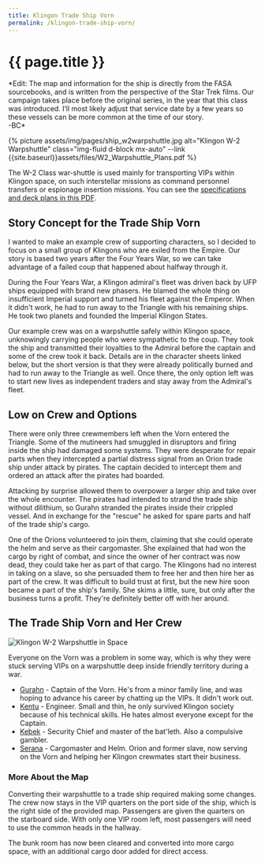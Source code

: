 ```yaml
---
title: Klingon Trade Ship Vorn
permalink: /klingon-trade-ship-vorn/
---
```


# {{ page.title }}

<p class="lead font-italic">*Edit: The map and information for the ship is directly from the FASA sourcebooks, and is written from the perspective of the Star Trek films. Our campaign takes place before the original series, in the year that this class was introduced. I’ll most likely adjust that service date by a few years so these vessels can be more common at the time of our story.<br>-BC*</p>

{% picture assets/img/pages/ship_w2warpshuttle.jpg alt="Klingon W-2 Warpshuttle" class="img-fluid d-block mx-auto" --link {{site.baseurl}}assets/files/W2_Warpshuttle_Plans.pdf %}

The W-2 Class war-shuttle is used mainly for transporting VIPs within Klingon space, on such interstellar missions as command personnel transfers or espionage insertion missions. You can see the [specifications and deck plans in this PDF]({{site.baseurl}}assets/files/W2_Warpshuttle_Plans.pdf).

## Story Concept for the Trade Ship Vorn

I wanted to make an example crew of supporting characters, so I decided to focus on a small group of Klingons who are exiled from the Empire. Our story is based two years after the Four Years War, so we can take advantage of a failed coup that happened about halfway through it.

During the Four Years War, a Klingon admiral's fleet was driven back by UFP ships equipped with brand new phasers. He blamed the whole thing on insufficient Imperial support and turned his fleet against the Emperor. When it didn't work, he had to run away to the Triangle with his remaining ships. He took two planets and founded the Imperial Klingon States.

Our example crew was on a warpshuttle safely within Klingon space, unknowingly carrying people who were sympathetic to the coup. They took the ship and transmitted their loyalties to the Admiral before the captain and some of the crew took it back. Details are in the character sheets linked below, but the short version is that they were already politically burned and had to run away to the Triangle as well. Once there, the only option left was to start new lives as independent traders and stay away from the Admiral's fleet.

## Low on Crew and Options
There were only three crewmembers left when the Vorn entered the Triangle. Some of the mutineers had smuggled in disruptors and firing inside the ship had damaged some systems. They were desperate for repair parts when they intercepted a partial distress signal from an Orion trade ship under attack by pirates. The captain decided to intercept them and ordered an attack after the pirates had boarded.

Attacking by surprise allowed them to overpower a larger ship and take over the whole encounter. The pirates had intended to strand the trade ship without dilithium, so Gurahn stranded the pirates inside their crippled vessel. And in exchange for the "rescue" he asked for spare parts and half of the trade ship's cargo.

One of the Orions volunteered to join them, claiming that she could operate the helm and serve as their cargomaster. She explained that had won the cargo by right of combat, and since the owner of her contract was now dead, they could take her as part of that cargo. The Klingons had no interest in taking on a slave, so she persuaded them to free her and then hire her as part of the crew. It was difficult to build trust at first, but the new hire soon became a part of the ship's family. She skims a little, sure, but only after the business turns a profit. They're definitely better off with her around.


## The Trade Ship Vorn and Her Crew

<div class="d-flex flex-column flex-sm-row flex-column-reverse">
	<div class="flex-fill">
		<img class="mx-auto d-block pr-sm-2 pt-3 pt-sm-1" alt="Klingon W-2 Warpshuttle in Space" src="{{site.baseurl}}assets/img/pages/w-2-warpshuttle-in-space.jpg">
	</div>
	<div class="flex-fill">
		<p>Everyone on the Vorn was a problem in some way, which is why they were stuck serving VIPs on a warpshuttle deep inside friendly territory during a war.</p>
		<ul>
			<li><a href="{{site.baseurl}}assets/files/Gurahn.pdf" title="Character sheet for Gurahn">Gurahn</a> - Captain of the Vorn. He's from a minor family line, and was hoping to advance his career by chatting up the VIPs. It didn't work out.</li>
			<li><a href="{{site.baseurl}}assets/files/Kentu.pdf" title="Character sheet for Kentu">Kentu</a> - Engineer. Small and thin, he only survived Klingon society because of his technical skills. He hates almost everyone except for the Captain.</li>
			<li><a href="{{site.baseurl}}assets/files/Kebek.pdf" title="Character sheet for Kebek">Kebek</a> - Security Chief and master of the bat'leth. Also a compulsive gambler.</li>
			<li><a href="{{site.baseurl}}assets/files/Serana.pdf" title="Character sheet for Serana">Serana</a> - Cargomaster and Helm. Orion and former slave, now serving on the Vorn and helping her Klingon crewmates start their business.</li>
		</ul>
		<h3>More About the Map</h3>
		<p>Converting their warpshuttle to a trade ship required making some changes. The crew now stays in the VIP quarters on the port side of the ship, which is the right side of the provided map. Passengers are given the quarters on the starboard side. With only one VIP room left, most passengers will need to use the common heads in the hallway.</p>
		<p>The bunk room has now been cleared and converted into more cargo space, with an additional cargo door added for direct access.</p>
	</div>
</div>






